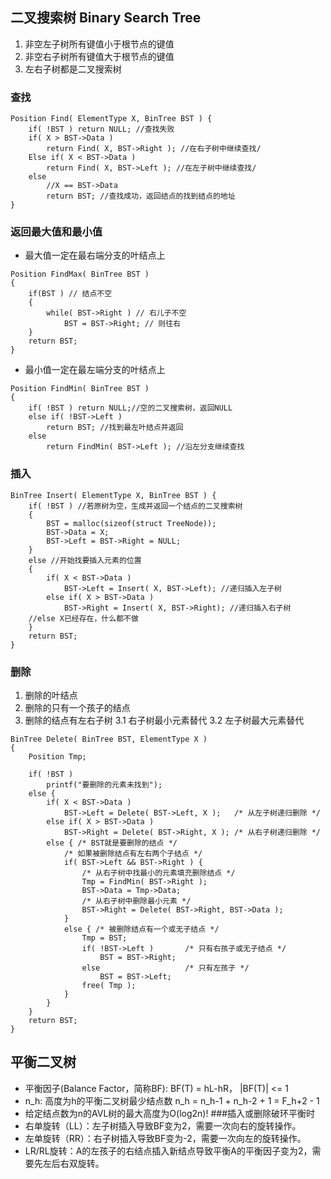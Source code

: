﻿## 二叉搜索树 Binary Search Tree
1. 非空左子树所有键值小于根节点的键值
2. 非空右子树所有键值大于根节点的键值
3. 左右子树都是二叉搜索树

### 查找
```
Position Find( ElementType X, BinTree BST ) {
    if( !BST ) return NULL; //查找失败
    if( X > BST->Data )
        return Find( X, BST->Right ); //在右子树中继续查找/
    Else if( X < BST->Data )
        return Find( X, BST->Left ); //在左子树中继续查找/
    else 
        //X == BST->Data 
        return BST; //查找成功，返回结点的找到结点的地址
}
```

### 返回最大值和最小值
* 最大值一定在最右端分支的叶结点上
```
Position FindMax( BinTree BST )
{
    if(BST ) // 结点不空
    {
        while( BST->Right ) // 右儿子不空
            BST = BST->Right; // 则往右
    }
    return BST;
}
```
* 最小值一定在最左端分支的叶结点上
```
Position FindMin( BinTree BST )
{
    if( !BST ) return NULL;//空的二叉搜索树，返回NULL
    else if( !BST->Left )
        return BST; //找到最左叶结点并返回
    else 
        return FindMin( BST->Left ); //沿左分支继续查找
```
### 插入
```
BinTree Insert( ElementType X, BinTree BST ) {
    if( !BST ) //若原树为空，生成并返回一个结点的二叉搜索树
    { 
        BST = malloc(sizeof(struct TreeNode)); 
        BST->Data = X;            
        BST->Left = BST->Right = NULL;
    }
    else //开始找要插入元素的位置
    {
        if( X < BST->Data )
            BST->Left = Insert( X, BST->Left); //递归插入左子树
        else if( X > BST->Data )
            BST->Right = Insert( X, BST->Right); //递归插入右子树
    //else X已经存在，什么都不做 
    }
    return BST;
}
```
### 删除
1. 删除的叶结点
2. 删除的只有一个孩子的结点
3. 删除的结点有左右子树
3.1 右子树最小元素替代
3.2 左子树最大元素替代
```
BinTree Delete( BinTree BST, ElementType X ) 
{ 
    Position Tmp; 
 
    if( !BST ) 
        printf("要删除的元素未找到"); 
    else {
        if( X < BST->Data ) 
            BST->Left = Delete( BST->Left, X );   /* 从左子树递归删除 */
        else if( X > BST->Data ) 
            BST->Right = Delete( BST->Right, X ); /* 从右子树递归删除 */
        else { /* BST就是要删除的结点 */
            /* 如果被删除结点有左右两个子结点 */ 
            if( BST->Left && BST->Right ) {
                /* 从右子树中找最小的元素填充删除结点 */
                Tmp = FindMin( BST->Right );
                BST->Data = Tmp->Data;
                /* 从右子树中删除最小元素 */
                BST->Right = Delete( BST->Right, BST->Data );
            }
            else { /* 被删除结点有一个或无子结点 */
                Tmp = BST; 
                if( !BST->Left )       /* 只有右孩子或无子结点 */
                    BST = BST->Right; 
                else                   /* 只有左孩子 */
                    BST = BST->Left;
                free( Tmp );
            }
        }
    }
    return BST;
}
```
## 平衡二叉树
* 平衡因子(Balance Factor，简称BF): BF(T) = hL-hR，
|BF(T)| <= 1
* n_h: 高度为h的平衡二叉树最少结点数
n_h = n_h-1 + n_h-2 + 1
= F_h+2 - 1
* 给定结点数为n的AVL树的最大高度为O(log2n)!
###插入或删除破环平衡时
* 右单旋转（LL）：左子树插入导致BF变为2，需要一次向右的旋转操作。
* 左单旋转（RR）：右子树插入导致BF变为-2，需要一次向左的旋转操作。
* LR/RL旋转：A的左孩子的右结点插入新结点导致平衡A的平衡因子变为2，需要先左后右双旋转。
